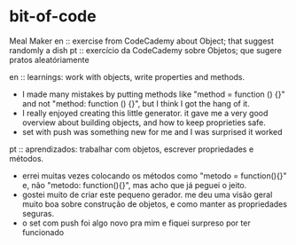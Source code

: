 # bit-of-code
Meal Maker
en :: exercise from CodeCademy about Object; that suggest randomly a dish
pt :: exercício da CodeCademy sobre Objetos; que sugere pratos aleatóriamente

en :: learnings: work with objects, write properties and methods.
+ I made many mistakes by putting methods like "method = function () {}" and not "method: function () {}", but I think I got the hang of it.
+ I really enjoyed creating this little generator. it gave me a very good overview about building objects, and how to keep proprieties safe.
+ set with push was something new for me and I was surprised it worked

pt :: aprendizados: trabalhar com objetos, escrever propriedades e métodos. 
+ errei muitas vezes colocando os métodos como "metodo = function(){}" e, não "metodo: function(){}", mas acho que já peguei o jeito.
+ gostei muito de criar este pequeno gerador. me deu uma visão geral muito boa sobre construção de objetos, e como manter as propriedades seguras.
+ o set com push foi algo novo pra mim e fiquei surpreso por ter funcionado 